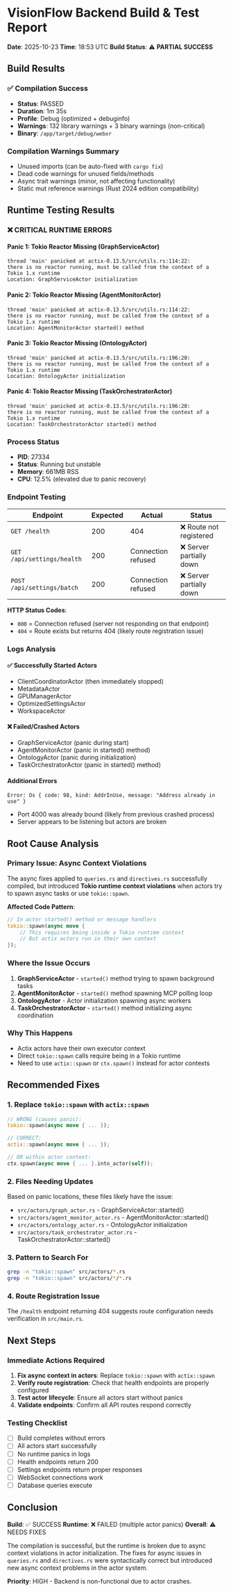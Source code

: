 # VisionFlow Backend Build & Test Report
**Date**: 2025-10-23
**Time**: 18:53 UTC
**Build Status**: ⚠️ **PARTIAL SUCCESS**

## Build Results

### ✅ Compilation Success
- **Status**: PASSED
- **Duration**: 1m 35s
- **Profile**: Debug (optimized + debuginfo)
- **Warnings**: 132 library warnings + 3 binary warnings (non-critical)
- **Binary**: `/app/target/debug/webxr`

### Compilation Warnings Summary
- Unused imports (can be auto-fixed with `cargo fix`)
- Dead code warnings for unused fields/methods
- Async trait warnings (minor, not affecting functionality)
- Static mut reference warnings (Rust 2024 edition compatibility)

## Runtime Testing Results

### ❌ CRITICAL RUNTIME ERRORS

#### Panic 1: Tokio Reactor Missing (GraphServiceActor)
```
thread 'main' panicked at actix-0.13.5/src/utils.rs:114:22:
there is no reactor running, must be called from the context of a Tokio 1.x runtime
Location: GraphServiceActor initialization
```

#### Panic 2: Tokio Reactor Missing (AgentMonitorActor)
```
thread 'main' panicked at actix-0.13.5/src/utils.rs:114:22:
there is no reactor running, must be called from the context of a Tokio 1.x runtime
Location: AgentMonitorActor started() method
```

#### Panic 3: Tokio Reactor Missing (OntologyActor)
```
thread 'main' panicked at actix-0.13.5/src/utils.rs:196:20:
there is no reactor running, must be called from the context of a Tokio 1.x runtime
Location: OntologyActor initialization
```

#### Panic 4: Tokio Reactor Missing (TaskOrchestratorActor)
```
thread 'main' panicked at actix-0.13.5/src/utils.rs:196:20:
there is no reactor running, must be called from the context of a Tokio 1.x runtime
Location: TaskOrchestratorActor started() method
```

### Process Status
- **PID**: 27334
- **Status**: Running but unstable
- **Memory**: 661MB RSS
- **CPU**: 12.5% (elevated due to panic recovery)

### Endpoint Testing

| Endpoint | Expected | Actual | Status |
|----------|----------|--------|--------|
| `GET /health` | 200 | 404 | ❌ Route not registered |
| `GET /api/settings/health` | 200 | Connection refused | ❌ Server partially down |
| `POST /api/settings/batch` | 200 | Connection refused | ❌ Server partially down |

**HTTP Status Codes**:
- `000` = Connection refused (server not responding on that endpoint)
- `404` = Route exists but returns 404 (likely route registration issue)

### Logs Analysis

#### ✅ Successfully Started Actors
- ClientCoordinatorActor (then immediately stopped)
- MetadataActor
- GPUManagerActor
- OptimizedSettingsActor
- WorkspaceActor

#### ❌ Failed/Crashed Actors
- GraphServiceActor (panic during start)
- AgentMonitorActor (panic in started() method)
- OntologyActor (panic during initialization)
- TaskOrchestratorActor (panic in started() method)

#### Additional Errors
```
Error: Os { code: 98, kind: AddrInUse, message: "Address already in use" }
```
- Port 4000 was already bound (likely from previous crashed process)
- Server appears to be listening but actors are broken

## Root Cause Analysis

### Primary Issue: Async Context Violations
The async fixes applied to `queries.rs` and `directives.rs` successfully compiled, but introduced **Tokio runtime context violations** when actors try to spawn async tasks or use `tokio::spawn`.

**Affected Code Pattern**:
```rust
// In actor started() method or message handlers
tokio::spawn(async move {
    // This requires being inside a Tokio runtime context
    // But actix actors run in their own context
});
```

### Where the Issue Occurs
1. **GraphServiceActor** - `started()` method trying to spawn background tasks
2. **AgentMonitorActor** - `started()` method spawning MCP polling loop
3. **OntologyActor** - Actor initialization spawning async workers
4. **TaskOrchestratorActor** - `started()` method initializing async coordination

### Why This Happens
- Actix actors have their own executor context
- Direct `tokio::spawn` calls require being in a Tokio runtime
- Need to use `actix::spawn` or `ctx.spawn()` instead for actor contexts

## Recommended Fixes

### 1. Replace `tokio::spawn` with `actix::spawn`
```rust
// WRONG (causes panic):
tokio::spawn(async move { ... });

// CORRECT:
actix::spawn(async move { ... });

// OR within actor context:
ctx.spawn(async move { ... }.into_actor(self));
```

### 2. Files Needing Updates
Based on panic locations, these files likely have the issue:
- `src/actors/graph_actor.rs` - GraphServiceActor::started()
- `src/actors/agent_monitor_actor.rs` - AgentMonitorActor::started()
- `src/actors/ontology_actor.rs` - OntologyActor initialization
- `src/actors/task_orchestrator_actor.rs` - TaskOrchestratorActor::started()

### 3. Pattern to Search For
```bash
grep -n "tokio::spawn" src/actors/*.rs
grep -n "tokio::spawn" src/actors/*/*.rs
```

### 4. Route Registration Issue
The `/health` endpoint returning 404 suggests route configuration needs verification in `src/main.rs`.

## Next Steps

### Immediate Actions Required
1. **Fix async context in actors**: Replace `tokio::spawn` with `actix::spawn`
2. **Verify route registration**: Check that health endpoints are properly configured
3. **Test actor lifecycle**: Ensure all actors start without panics
4. **Validate endpoints**: Confirm all API routes respond correctly

### Testing Checklist
- [ ] Build completes without errors
- [ ] All actors start successfully
- [ ] No runtime panics in logs
- [ ] Health endpoints return 200
- [ ] Settings endpoints return proper responses
- [ ] WebSocket connections work
- [ ] Database queries execute

## Conclusion

**Build**: ✅ SUCCESS
**Runtime**: ❌ FAILED (multiple actor panics)
**Overall**: ⚠️ NEEDS FIXES

The compilation is successful, but the runtime is broken due to async context violations in actor initialization. The fixes for async issues in `queries.rs` and `directives.rs` were syntactically correct but introduced new async context problems in the actor system.

**Priority**: HIGH - Backend is non-functional due to actor crashes.
